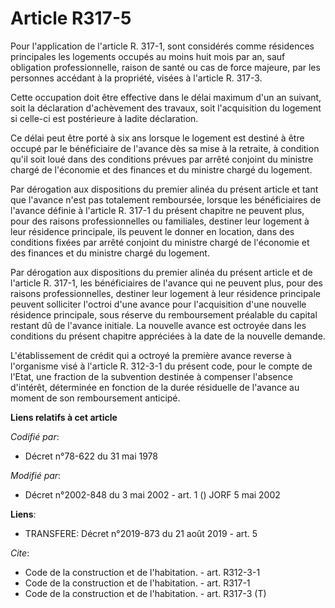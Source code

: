 # Article R317-5

Pour l'application de l'article R. 317-1, sont considérés comme résidences principales les logements occupés au moins huit
mois par an, sauf obligation professionnelle, raison de santé ou cas de force majeure, par les personnes accédant à la
propriété, visées à l'article R. 317-3. 

Cette occupation doit être effective dans le délai maximum d'un an suivant, soit la déclaration d'achèvement des travaux,
soit l'acquisition du logement si celle-ci est postérieure à ladite déclaration. 

Ce délai peut être porté à six ans lorsque le logement est destiné à être occupé par le bénéficiaire de l'avance dès sa mise
à la retraite, à condition qu'il soit loué dans des conditions prévues par arrêté conjoint du ministre chargé de l'économie
et des finances et du ministre chargé du logement. 

Par dérogation aux dispositions du premier alinéa du présent article et tant que l'avance n'est pas totalement remboursée,
lorsque les bénéficiaires de l'avance définie à l'article R. 317-1 du présent chapitre ne peuvent plus, pour des raisons
professionnelles ou familiales, destiner leur logement à leur résidence principale, ils peuvent le donner en location, dans
des conditions fixées par arrêté conjoint du ministre chargé de l'économie et des finances et du ministre chargé du
logement. 

Par dérogation aux dispositions du premier alinéa du présent article et de l'article R. 317-1, les bénéficiaires de l'avance
qui ne peuvent plus, pour des raisons professionnelles, destiner leur logement à leur résidence principale peuvent solliciter
l'octroi d'une avance pour l'acquisition d'une nouvelle résidence principale, sous réserve du remboursement préalable du
capital restant dû de l'avance initiale. La nouvelle avance est octroyée dans les conditions du présent chapitre appréciées à
la date de la nouvelle demande. 

L'établissement de crédit qui a octroyé la première avance reverse à l'organisme visé à l'article R. 312-3-1 du présent code,
pour le compte de l'Etat, une fraction de la subvention destinée à compenser l'absence d'intérêt, déterminée en fonction de
la durée résiduelle de l'avance au moment de son remboursement anticipé.

**Liens relatifs à cet article**

_Codifié par_:

  - Décret n°78-622 du 31 mai 1978

_Modifié par_:

  - Décret n°2002-848 du 3 mai 2002 - art. 1 () JORF 5 mai 2002

**Liens**:

  - TRANSFERE: Décret n°2019-873 du 21 août 2019 - art. 5

_Cite_:

  - Code de la construction et de l'habitation. - art. R312-3-1
  - Code de la construction et de l'habitation. - art. R317-1
  - Code de la construction et de l'habitation. - art. R317-3 (T)
